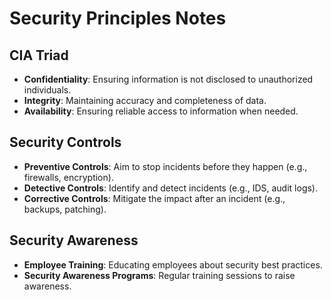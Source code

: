 # Security Principles Notes

## CIA Triad
- **Confidentiality**: Ensuring information is not disclosed to unauthorized individuals.
- **Integrity**: Maintaining accuracy and completeness of data.
- **Availability**: Ensuring reliable access to information when needed.

## Security Controls
- **Preventive Controls**: Aim to stop incidents before they happen (e.g., firewalls, encryption).
- **Detective Controls**: Identify and detect incidents (e.g., IDS, audit logs).
- **Corrective Controls**: Mitigate the impact after an incident (e.g., backups, patching).
## Security Awareness
- **Employee Training**: Educating employees about security best practices.
- **Security Awareness Programs**: Regular training sessions to raise awareness.